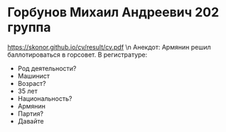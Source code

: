 # Горбунов Михаил Андреевич 202 группа
https://skonor.github.io/cv/result/cv.pdf
\n
Анекдот:
Армянин решил баллотироваться в горсовет. В регистратуре: 
- Род деятельности? 
- Машинист 
- Возраст? 
- 35 лет 
- Национальность? 
- Армянин 
- Партия? 
- Давайте

